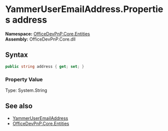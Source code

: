 # YammerUserEmailAddress.Properties address
  

**Namespace:** [OfficeDevPnP.Core.Entities](OfficeDevPnP.Core.Entities.md)  
**Assembly:** OfficeDevPnP.Core.dll  
## Syntax
```C#
public string address { get; set; }
```

### Property Value
Type: System.String  

## See also
- [YammerUserEmailAddress](OfficeDevPnP.Core.Entities.YammerUserEmailAddress.md) 
- [OfficeDevPnP.Core.Entities](OfficeDevPnP.Core.Entities.md) 
